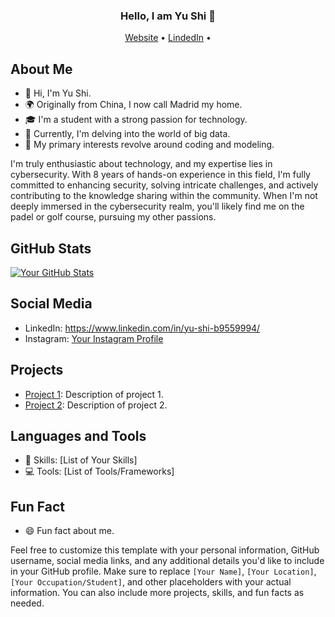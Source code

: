 <h3 align="center">Hello, I am Yu Shi 👋</h3>

<p align="center">
 <a href="https://www.linkedin.com/in/yu-shi-b9559994/">Website</a> •
 <a href="https://www.linkedin.com/in/yu-shi-b9559994/">LindedIn</a> •
</p>

## About Me

- 👋 Hi, I'm Yu Shi.
- 🌍 Originally from China, I now call Madrid my home.
- 🎓 I'm a student with a strong passion for technology.
- 🌱 Currently, I'm delving into the world of big data.
- 💼 My primary interests revolve around coding and modeling.

<p>I'm truly enthusiastic about technology, and my expertise lies in cybersecurity. With 8 years of hands-on experience in this field, I'm fully committed to enhancing security, solving intricate challenges, and actively contributing to the knowledge sharing within the community. When I'm not deeply immersed in the cybersecurity realm, you'll likely find me on the padel or golf course, pursuing my other passions.</p>


## GitHub Stats

[![Your GitHub Stats](https://github-readme-stats.vercel.app/api?username=YShih07&show_icons=true&theme=radical)](https://github.com/yourusername)

## Social Media

- LinkedIn: https://www.linkedin.com/in/yu-shi-b9559994/
- Instagram: [Your Instagram Profile](https://www.instagram.com/yourusername/)

## Projects

- [Project 1](https://github.com/yourusername/project1): Description of project 1.
- [Project 2](https://github.com/yourusername/project2): Description of project 2.

## Languages and Tools

- 🚀 Skills: [List of Your Skills]
- 💻 Tools: [List of Tools/Frameworks]

## Fun Fact

- 😄 Fun fact about me.

Feel free to customize this template with your personal information, GitHub username, social media links, and any additional details you'd like to include in your GitHub profile. Make sure to replace `[Your Name]`, `[Your Location]`, `[Your Occupation/Student]`, and other placeholders with your actual information. You can also include more projects, skills, and fun facts as needed.
